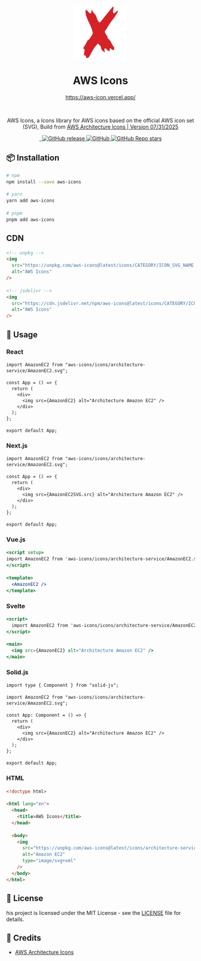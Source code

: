 <div align="center">
  <a href="https://aws-icon.vercel.app/">
    <img src="https://raw.githubusercontent.com/MKAbuMattar/aws-icons/main/src/assets/aws-icons.svg" alt="AWS Icons Logo" height="140" />
  </a>

  <h1>AWS Icons</h1>

<a href="https://aws-icon.vercel.app/">https://aws-icon.vercel.app/</a>

  <br/>

  <p>AWS Icons, a Icons library for AWS icons based on the official AWS icon set (SVG), Build from <a href="https://aws.amazon.com/architecture/icons/"><span>AWS Architecture Icons | Version 07/31/2025</span></a></p>
</div>

<div align="center">
  <a href="https://www.npmjs.com/package/aws-icons" target="_blank">
    <img src="https://img.shields.io/badge/npm-%23CB3837.svg?style=for-the-badge&logo=npm&logoColor=white" alt=""/>
  </a>

  <a href="https://github.com/MKAbuMattar/aws-icons" target="_blank">
    <img src="https://img.shields.io/badge/github-%23181717.svg?style=for-the-badge&logo=github&logoColor=white" alt=""/>
  </a>

  <a href="https://github.com/MKAbuMattar/aws-icons/releases">
    <img alt="GitHub release" src="https://img.shields.io/github/v/release/MKAbuMattar/aws-icons?color=%23d52128&label=Latest%20release&style=for-the-badge" />
    </a>

  <a href="/LICENSE">
    <img alt="GitHub" src="https://img.shields.io/github/license/MKAbuMattar/aws-icons?color=%23d52128&style=for-the-badge">
  </a>

  <a href="https://github.com/MKAbuMattar/aws-icons/stargazers">
    <img alt="GitHub Repo stars" src="https://img.shields.io/github/stars/MKAbuMattar/aws-icons?color=%23d52128&label=github%20stars&style=for-the-badge">
  </a>
</div>

## 📦 Installation

```bash
# npm
npm install --save aws-icons

# yarn
yarn add aws-icons

# pnpm
pnpm add aws-icons
```

## CDN

```html
<!-- unpkg -->
<img
  src="https://unpkg.com/aws-icons@latest/icons/CATEGORY/ICON_SVG_NAME.svg"
  alt="AWS Icons"
/>

<!-- jsdelivr -->
<img
  src="https://cdn.jsdelivr.net/npm/aws-icons@latest/icons/CATEGORY/ICON_SVG_NAME.svg"
  alt="AWS Icons"
/>
```

## 📖 Usage

### React

```tsx
import AmazonEC2 from "aws-icons/icons/architecture-service/AmazonEC2.svg";

const App = () => {
  return (
    <div>
      <img src={AmazonEC2} alt="Architecture Amazon EC2" />
    </div>
  );
};

export default App;
```

### Next.js

```tsx
import AmazonEC2 from "aws-icons/icons/architecture-service/AmazonEC2.svg";

const App = () => {
  return (
    <div>
      <img src={AmazonEC2SVG.src} alt="Architecture Amazon EC2" />
    </div>
  );
};

export default App;
```

### Vue.js

```jsx
<script setup>
import AmazonEC2 from 'aws-icons/icons/architecture-service/AmazonEC2.svg';
</script>

<template>
  <AmazonEC2 />
</template>
```

### Svelte

```jsx
<script>
  import AmazonEC2 from 'aws-icons/icons/architecture-service/AmazonEC2.svg';
</script>

<main>
  <img src={AmazonEC2} alt="Architecture Amazon EC2" />
</main>
```

### Solid.js

```tsx
import type { Component } from "solid-js";

import AmazonEC2 from "aws-icons/icons/architecture-service/AmazonEC2.svg";

const App: Component = () => {
  return (
    <div>
      <img src={AmazonEC2} alt="Architecture Amazon EC2" />
    </div>
  );
};

export default App;
```

### HTML

```html
<!doctype html>

<html lang="en">
  <head>
    <title>AWS Icons</title>
  </head>

  <body>
    <img
      src="https://unpkg.com/aws-icons@latest/icons/architecture-service/AmazonEC2.svg"
      alt="Amazon EC2"
      type="image/svg+xml"
    />
  </body>
</html>
```

## 📝 License

his project is licensed under the MIT License - see the [LICENSE](LICENSE) file for details.

## 📜 Credits

- [AWS Architecture Icons](https://aws.amazon.com/architecture/icons/)
